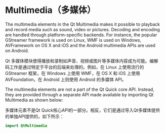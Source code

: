 # Multimedia（多媒体）

The multimedia elements in the Qt Multimedia makes it possible to playback and record media such as sound, video or pictures. Decoding and encoding are handled through platform-specific backends. For instance, the popular GStreamer framework is used on Linux, WMF is used on Windows, AVFramework on OS X and iOS and the Android multimedia APIs are used on Android.

Qt 多媒体模块使得播放和录制如声音、视频或图片等多媒体内容成为可能。编解码工作是通过特定于平台的后端来处理的。例如，在 Linux 上使用流行的 GStreamer 框架，在 Windows 上使用 WMF，在 OS X 和 iOS 上使用 AVFoundation，在 Android 上则使用 Android 的多媒体 API。

The multimedia elements are not a part of the Qt Quick core API. Instead, they are provided through a separate API made available by importing Qt Multimedia as shown below:

多媒体元素不是Qt Quick核心API的一部分。相反，它们是通过导入Qt多媒体提供的单独API提供的，如下所示：

```qml
import QtMultimedia
```

